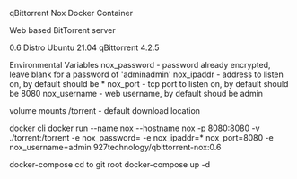 qBittorrent Nox Docker Container

Web based BitTorrent server

0.6
Distro Ubuntu 21.04
qBittorrent 4.2.5

Environmental Variables
nox_password - password already encrypted, leave blank for a password of 'adminadmin'
nox_ipaddr - address to listen on, by default should be *
nox_port - tcp port to listen on, by default should be 8080
nox_username - web username, by default shoud be admin

volume mounts
/torrent - default download location

docker cli
docker run --name nox --hostname nox -p 8080:8080 -v ./torrent:/torrent -e nox_password= -e nox_ipaddr=* nox_port=8080 -e nox_username=admin 927technology/qbittorrent-nox:0.6

docker-compose
cd to git root
docker-compose up -d
